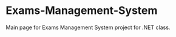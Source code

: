 # Exams-Management-System
                 
Main page for Exams Management System project for .NET class.